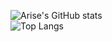 



![Arise's GitHub stats](https://github-readme-stats-ten-gilt.vercel.app/api?username=yuanwangokk-1&count_private=true&show_icons=true&theme=radical&include_all_commits=true)  
![Top Langs](https://github-readme-stats.vercel.app/api/top-langs/?username=yuanwangokk-1&layout=compact&hide=css,scss,shell,html&langs_count=8&show_icons=true&theme=radical)
